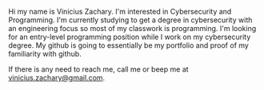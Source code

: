 Hi my name is Vinicius Zachary.
I'm interested in Cybersecurity and Programming.
I'm currently studying to get a degree in cybersecurity with an engineering focus so
most of my classwork is programming.
I'm looking for an entry-level programming position while I work on my cybersecurity degree.
My github is going to essentially be my portfolio and proof of my familiarity with github.

If there is any need to reach me, call me or beep me at vinicius.zachary@gmail.com.
